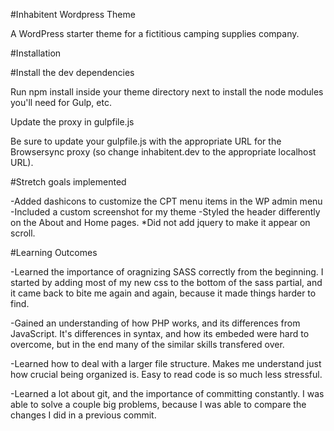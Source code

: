#Inhabitent Wordpress Theme

A WordPress starter theme for a fictitious camping supplies company.

#Installation

#Install the dev dependencies

Run npm install inside your theme directory next to install the node modules you'll need for Gulp, etc.

Update the proxy in gulpfile.js

Be sure to update your gulpfile.js with the appropriate URL for the Browsersync proxy (so change inhabitent.dev to the appropriate localhost URL).

#Stretch goals implemented

-Added dashicons to customize the CPT menu items in the WP admin menu
-Included a custom screenshot for my theme
-Styled the header differently on the About and Home pages. *Did not add jquery to make it appear
on scroll.

#Learning Outcomes

-Learned the importance of oragnizing SASS correctly from the beginning. I started by adding most of 
my new css to the bottom of the sass partial, and it came back to bite me again and again, because it made
things harder to find.

-Gained an understanding of how PHP  works, and its differences from JavaScript.  It's differences
in syntax, and how its embeded were hard to overcome, but in the end many of the similar skills
transfered over.

-Learned how to deal with a larger file structure. Makes me understand just how crucial being
organized is. Easy to read code is so much less stressful.

-Learned a lot about git, and the importance of committing constantly. I was able to solve a couple 
big problems, because I was able to compare the changes I did in a previous commit.